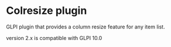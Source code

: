 # Colresize plugin
GLPI plugin that provides a column resize feature for any item list.

version 2.x is compatible with GLPI 10.0

